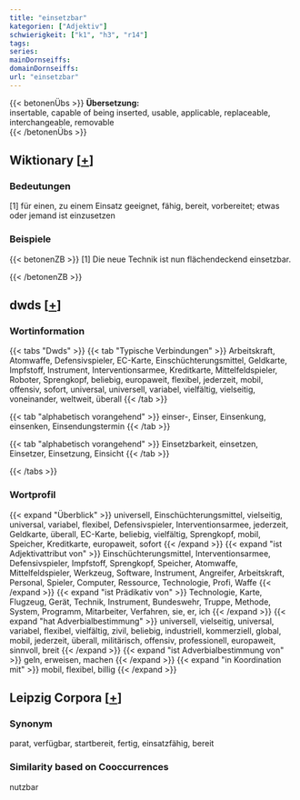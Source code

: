 ```yaml
---
title: "einsetzbar"
kategorien: ["Adjektiv"]
schwierigkeit: ["k1", "h3", "r14"]
tags:
series:
mainDornseiffs:
domainDornseiffs:
url: "einsetzbar"
---
```


{{< betonenÜbs >}}
**Übersetzung:**  
insertable, capable of being inserted, usable, applicable, replaceable, interchangeable, removable  
{{< /betonenÜbs >}}

## Wiktionary [[+](https://de.wiktionary.org/wiki/einsetzbar)]

### Bedeutungen
[1] für einen, zu einem Einsatz geeignet, fähig, bereit, vorbereitet; etwas oder jemand ist einzusetzen  

### Beispiele
{{< betonenZB >}}
[1] Die neue Technik ist nun flächendeckend einsetzbar.  

{{< /betonenZB >}}


## dwds [[+](https://www.dwds.de/wb/einsetzbar)]

### Wortinformation
{{< tabs "Dwds" >}}
{{< tab "Typische Verbindungen" >}}
Arbeitskraft, Atomwaffe, Defensivspieler, EC-Karte, Einschüchterungsmittel, Geldkarte, Impfstoff, Instrument, Interventionsarmee, Kreditkarte, Mittelfeldspieler, Roboter, Sprengkopf, beliebig, europaweit, flexibel, jederzeit, mobil, offensiv, sofort, universal, universell, variabel, vielfältig, vielseitig, voneinander, weltweit, überall
{{< /tab >}}

{{< tab "alphabetisch vorangehend" >}}
einser-, Einser, Einsenkung, einsenken, Einsendungstermin
{{< /tab >}}

{{< tab "alphabetisch vorangehend" >}}
Einsetzbarkeit, einsetzen, Einsetzer, Einsetzung, Einsicht
{{< /tab >}}

{{< /tabs >}}

### Wortprofil
{{< expand "Überblick" >}} universell, Einschüchterungsmittel, vielseitig, universal, variabel, flexibel, Defensivspieler, Interventionsarmee, jederzeit, Geldkarte, überall, EC-Karte, beliebig, vielfältig, Sprengkopf, mobil, Speicher, Kreditkarte, europaweit, sofort {{< /expand >}}
{{< expand "ist Adjektivattribut von" >}} Einschüchterungsmittel, Interventionsarmee, Defensivspieler, Impfstoff, Sprengkopf, Speicher, Atomwaffe, Mittelfeldspieler, Werkzeug, Software, Instrument, Angreifer, Arbeitskraft, Personal, Spieler, Computer, Ressource, Technologie, Profi, Waffe {{< /expand >}}
{{< expand "ist Prädikativ von" >}} Technologie, Karte, Flugzeug, Gerät, Technik, Instrument, Bundeswehr, Truppe, Methode, System, Programm, Mitarbeiter, Verfahren, sie, er, ich {{< /expand >}}
{{< expand "hat Adverbialbestimmung" >}} universell, vielseitig, universal, variabel, flexibel, vielfältig, zivil, beliebig, industriell, kommerziell, global, mobil, jederzeit, überall, militärisch, offensiv, professionell, europaweit, sinnvoll, breit {{< /expand >}}
{{< expand "ist Adverbialbestimmung von" >}} geln, erweisen, machen {{< /expand >}}
{{< expand "in Koordination mit" >}} mobil, flexibel, billig {{< /expand >}}

## Leipzig Corpora [[+](https://corpora.uni-leipzig.de/en/res?word=einsetzbar&corpusId=deu_newscrawl-public_2018)]


### Synonym
parat, verfügbar, startbereit, fertig, einsatzfähig, bereit


### Similarity based on Cooccurrences
nutzbar

